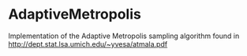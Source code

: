 # AdaptiveMetropolis
Implementation of the Adaptive Metropolis sampling algorithm found in http://dept.stat.lsa.umich.edu/~yvesa/atmala.pdf
